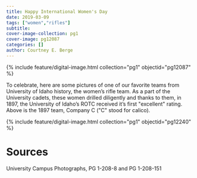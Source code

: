 ```yaml
---
title: Happy International Women's Day
date: 2019-03-09
tags: ["women","rifles"]
subtitle: 
cover-image-collection: pg1
cover-image: pg12087
categories: []
author: Courtney E. Berge
---
```


{% include feature/digital-image.html collection="pg1" objectid="pg12087" %}

To celebrate, here are some pictures of one of our favorite teams from University of Idaho history, the women’s rifle team. As a part of the University cadets, these women drilled diligently and thanks to them, in 1897, the University of Idaho’s ROTC received it’s first "excellent" rating. Above is the 1897 team, Company C ("C" stood for calico).

{% include feature/digital-image.html collection="pg1" objectid="pg12240" %}

# Sources

University Campus Photographs, PG 1-208-8 and PG 1-208-151
